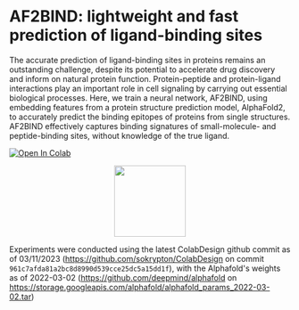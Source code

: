 # AF2BIND: lightweight and fast prediction of ligand-binding sites 
The accurate prediction of ligand-binding sites in proteins remains an outstanding challenge, despite its potential to accelerate drug discovery and inform on natural protein function. Protein-peptide and protein-ligand interactions play an important role in cell signaling by carrying out essential biological processes. Here, we train a neural network, AF2BIND, using embedding features from a protein structure prediction model, AlphaFold2, to accurately predict the binding epitopes of proteins from single structures. AF2BIND effectively captures binding signatures of small-molecule- and peptide-binding sites, without knowledge of the true ligand. 

<a href="https://colab.research.google.com/github/artemg97/af2bind_prod/blob/main/AF2BIND_prod.ipynb">
  <img src="https://colab.research.google.com/assets/colab-badge.svg" alt="Open In Colab"/>
</a>


<p align="center"><img src="https://raw.githubusercontent.com/artemg97/af2bind_prod/main/logo.png" height="128" /></p>

Experiments were conducted using the latest ColabDesign github commit as of 03/11/2023 (https://github.com/sokrypton/ColabDesign on commit `961c7afda81a2bc8d8990d539cce25dc5a15dd1f`), with the Alphafold's weights as of 2022-03-02 (https://github.com/deepmind/alphafold on https://storage.googleapis.com/alphafold/alphafold_params_2022-03-02.tar)
